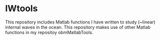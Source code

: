 # IWtools
This repository includes Matlab functions I have written to study (~linear) internal waves in the ocean. This repository makes use of other Matlab functions in my repositoy obmMatlabTools.
